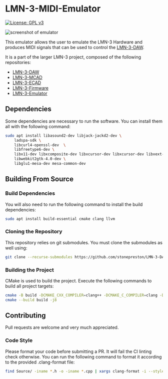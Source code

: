 # LMN-3-MIDI-Emulator
[![License: GPL v3](https://img.shields.io/badge/License-GPLv3-blue.svg)](https://www.gnu.org/licenses/gpl-3.0)

![screenshot of emulator](https://github.com/stonepreston/LMN-3-Emulator/blob/main/.github/images/emulator.png)

This emulator allows the user to emulate the LMN-3 Hardware and produces MIDI signals that can be used to control the 
[LMN-3-DAW](https://github.com/stonepreston/LMN-3-DAW).

It is a part of the larger LMN-3 project, composed of the following
repositories:
- [LMN-3-DAW](https://github.com/stonepreston/LMN-3-DAW)
- [LMN-3-MCAD](https://github.com/stonepreston/LMN-3-MCAD)
- [LMN-3-ECAD](https://github.com/stonepreston/LMN-3-ECAD)
- [LMN-3-Firmware](https://github.com/stonepreston/LMN-3-Firmware)
- [LMN-3-Emulator](https://github.com/stonepreston/LMN-3-Emulator)

## Dependencies
Some dependencies are necessary to run the software. You can install them all with the following command:
```bash
sudo apt install libasound2-dev libjack-jackd2-dev \
    ladspa-sdk \
    libcurl4-openssl-dev  \
    libfreetype6-dev \
    libx11-dev libxcomposite-dev libxcursor-dev libxcursor-dev libxext-dev libxinerama-dev libxrandr-dev libxrender-dev \
    libwebkit2gtk-4.0-dev \
    libglu1-mesa-dev mesa-common-dev
```

## Building From Source

### Build Dependencies
You will also need to run the following command to install the build dependencies:
```bash
sudo apt install build-essential cmake clang llvm 
```

### Cloning the Repository
This repository relies on git submodules. You must clone the submodules as well using:
```bash
git clone --recurse-submodules https://github.com/stonepreston/LMN-3-DAW
```

### Building the Project
CMake is used to build the project. Execute the following commands to build all project targets:
```bash
cmake -B build -DCMAKE_CXX_COMPILER=clang++ -DCMAKE_C_COMPILER=clang -DCMAKE_BUILD_TYPE=Release
cmake --build build -j8
```

## Contributing
Pull requests are welcome and very much appreciated.

### Code Style
Please format your code before submitting a PR. It will fail the CI linting check otherwise. You can run the following
command to format it according to the provided .clang-format file:
```bash
find Source/ -iname *.h -o -iname *.cpp | xargs clang-format -i --style=file
```


